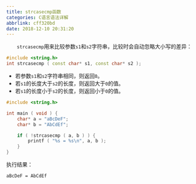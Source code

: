 ```yaml
---
title: strcasecmp函数
categories: C语言语法详解
abbrlink: cff320bd
date: 2018-12-10 20:31:20
---
```

&emsp;&emsp;`strcasecmp`用来比较参数`s1`和`s2`字符串，比较时会自动忽略大小写的差异：

``` cpp
#include <string.h>
int strcasecmp ( const char* s1, const char* s2 );
```

- 若参数`s1`和`s2`字符串相同，则返回`0`。
- 若`s1`的长度大于`s2`的长度，则返回大于`0`的值。
- 若`s1`的长度小于`s2`的长度，则返回小于`0`的值。

``` cpp
#include <string.h>

int main ( void ) {
    char* a = "aBcDeF";
    char* b = "AbCdEf";

    if ( !strcasecmp ( a, b ) ) {
        printf ( "%s = %s\n", a, b );
    }
}
```

执行结果：

``` bash
aBcDeF = AbCdEf
```